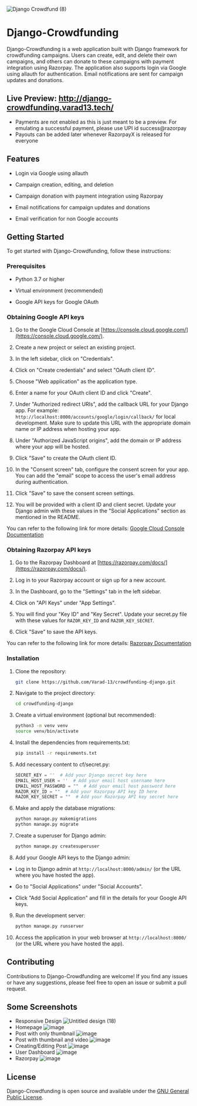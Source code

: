 ![Django Crowdfund (8)](https://user-images.githubusercontent.com/88078870/234894968-5fa0c96e-88dd-4848-ae3c-051e9c716b1f.png)

# Django-Crowdfunding

Django-Crowdfunding is a web application built with Django framework for crowdfunding campaigns. Users can create, edit, and delete their own campaigns, and others can donate to these campaigns with payment integration using Razorpay. The application also supports login via Google using allauth for authentication. Email notifications are sent for campaign updates and donations.

## Live Preview: http://django-crowdfunding.varad13.tech/
- Payments are not enabled as this is just meant to be a preview. For emulating a successful payment, please use UPI id success@razorpay
- Payouts can be added later whenever RazorpayX is released for everyone

## Features
- Login via Google using allauth

- Campaign creation, editing, and deletion

- Campaign donation with payment integration using Razorpay

- Email notifications for campaign updates and donations

- Email verification for non Google accounts

## Getting Started
To get started with Django-Crowdfunding, follow these instructions:

### Prerequisites
- Python 3.7 or higher

- Virtual environment (recommended)

- Google API keys for Google OAuth

### Obtaining Google API keys

1. Go to the Google Cloud Console at [https://console.cloud.google.com/](https://console.cloud.google.com/).

2. Create a new project or select an existing project.

3. In the left sidebar, click on "Credentials".

4. Click on "Create credentials" and select "OAuth client ID".

5. Choose "Web application" as the application type.

6. Enter a name for your OAuth client ID and click "Create".

7. Under "Authorized redirect URIs", add the callback URL for your Django app. For example: `http://localhost:8000/accounts/google/login/callback/` for local development. Make sure to update this URL with the appropriate domain name or IP address when hosting your app.

8. Under "Authorized JavaScript origins", add the domain or IP address where your app will be hosted.

9. Click "Save" to create the OAuth client ID.

10. In the "Consent screen" tab, configure the consent screen for your app. You can add the "email" scope to access the user's email address during authentication.

11. Click "Save" to save the consent screen settings.

12. You will be provided with a client ID and client secret. Update your Django admin with these values in the "Social Applications" section as mentioned in the README.

You can refer to the following link for more details: [Google Cloud Console Documentation](https://cloud.google.com/docs/authentication/getting-started#creating_a_client_id_and_client_secret)

### Obtaining Razorpay API keys

1. Go to the Razorpay Dashboard at [https://razorpay.com/docs/](https://razorpay.com/docs/).

2. Log in to your Razorpay account or sign up for a new account.

3. In the Dashboard, go to the "Settings" tab in the left sidebar.

4. Click on "API Keys" under "App Settings".

5. You will find your "Key ID" and "Key Secret". Update your secret.py file with these values for `RAZOR_KEY_ID` and `RAZOR_KEY_SECRET`.

6. Click "Save" to save the API keys.

You can refer to the following link for more details: [Razorpay Documentation](https://razorpay.com/docs/)

### Installation

1. Clone the repository:
	```bash
	git clone https://github.com/Varad-13/crowdfunding-django.git
2. Navigate to the project directory:
	```bash
	cd crowdfunding-django
3. Create a virtual environment (optional but recommended):
	```bash
	python3 -m venv venv
	source venv/bin/activate
4. Install the dependencies from requirements.txt:
	```bash
	pip install -r requirements.txt
5. Add necessary content to cf/secret.py:
	```python
	SECRET_KEY = ''  # Add your Django secret key here
	EMAIL_HOST_USER = ''  # Add your email host username here
	EMAIL_HOST_PASSWORD = ""  # Add your email host password here
	RAZOR_KEY_ID = ""  # Add your Razorpay API key ID here
	RAZOR_KEY_SECRET = ""  # Add your Razorpay API key secret here
6. Make and apply the database migrations:
	```bash
	python manage.py makemigrations
	python manage.py migrate
7. Create a superuser for Django admin:
	```bash
	python manage.py createsuperuser
8. Add your Google API keys to the Django admin:

- Log in to Django admin at `http://localhost:8000/admin/` (or the URL where you have hosted the app).

- Go to "Social Applications" under "Social Accounts".

- Click "Add Social Application" and fill in the details for your Google API keys.

9. Run the development server:
	```bash
	python manage.py runserver
10. Access the application in your web browser at `http://localhost:8000/` (or the URL where you have hosted the app).

## Contributing
Contributions to Django-Crowdfunding are welcome! If you find any issues or have any suggestions, please feel free to open an issue or submit a pull request.

## Some Screenshots
- Responsive Design
![Untitled design (18)](https://user-images.githubusercontent.com/88078870/234896409-214d4b9d-e3f2-49fe-a863-743e6ebae439.png)
- Homepage
![image](https://user-images.githubusercontent.com/88078870/234896697-6192316c-83ed-4377-bbdd-1567535aa7b2.png)
- Post with only thumbnail
![image](https://user-images.githubusercontent.com/88078870/234896887-7cfa456a-ec52-4464-aa17-7bc9d72a7624.png)
- Post with thumbnail and video
![image](https://user-images.githubusercontent.com/88078870/234897067-9b4b308c-1fab-43e9-8b40-6394dca8ea8a.png)
- Creating/Editing Post
![image](https://user-images.githubusercontent.com/88078870/234897174-f592d3e2-9e0d-4376-9bfe-c5e03701a89e.png)
- User Dashboard
![image](https://user-images.githubusercontent.com/88078870/234897264-2264187e-06b8-4cb5-8393-ded624e507c7.png)
- Razorpay
![image](https://user-images.githubusercontent.com/88078870/234897686-7ccfe95f-235d-4984-99a5-14f9b6c24d9f.png)

## License
Django-Crowdfunding is open source and available under the [GNU General Public License](https://www.gnu.org/licenses/gpl-3.0.html).
